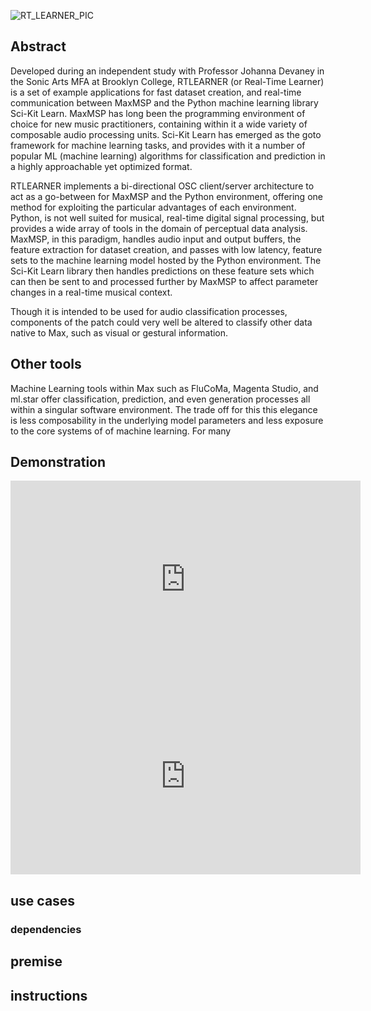 ![RT_LEARNER_PIC](https://github.com/tmartinez88/RTLEARNER/blob/main/assets/RTLEARNER_PIC.png?raw=true)

## Abstract
Developed during an independent study with Professor Johanna Devaney in the Sonic Arts MFA at Brooklyn College, RTLEARNER (or Real-Time Learner) is a set of example applications for fast dataset creation, and real-time communication between MaxMSP and the Python machine learning library Sci-Kit Learn. MaxMSP has long been the programming environment of choice for new music practitioners, containing within it a wide variety of composable audio processing units. Sci-Kit Learn has emerged as the goto framework for machine learning tasks, and provides with it a number of popular ML (machine learning) algorithms for classification and prediction in a highly approachable yet optimized format.

RTLEARNER implements a bi-directional OSC client/server architecture to act as a go-between for MaxMSP and the Python environment, offering one method for exploiting the particular advantages of each environment. Python, is not well suited for musical, real-time digital signal processing, but provides a wide array of tools in the domain of perceptual data analysis. MaxMSP, in this paradigm, handles audio input and output buffers, the feature extraction for dataset creation, and passes with low latency, feature sets to the machine learning model hosted by the Python environment. The Sci-Kit Learn library then handles predictions on these feature sets which can then be sent to and processed further by MaxMSP to affect parameter changes in a real-time musical context.

Though it is intended to be used for audio classification processes, components of the patch could very well be altered to classify other data native to Max, such as visual or gestural information.

## Other tools
Machine Learning tools within Max such as FluCoMa, Magenta Studio, and ml.star offer classification, prediction, and even generation processes all within a singular software environment. The trade off for this this elegance is less composability in the underlying model parameters and less exposure to the core systems of  of machine learning. For many  

## Demonstration
<iframe width="560" height="315" src="https://www.youtube.com/embed/JwudRbgLTNQ" title="YouTube video player" frameborder="0" allow="accelerometer; autoplay; clipboard-write; encrypted-media; gyroscope; picture-in-picture" allowfullscreen></iframe>
<iframe width="560" height="315" src="https://www.youtube.com/embed/e7F6OkrapIU" title="YouTube video player" frameborder="0" allow="accelerometer; autoplay; clipboard-write; encrypted-media; gyroscope; picture-in-picture" allowfullscreen></iframe>

## use cases

### dependencies

## premise

## instructions
